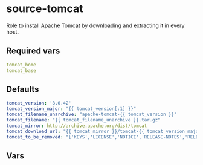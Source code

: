 # source-tomcat

Role to install Apache Tomcat by downloading and extracting it in every host.

## Required vars

```yaml
tomcat_home
tomcat_base
```

## Defaults

```yaml
tomcat_version: '8.0.42'
tomcat_version_major: "{{ tomcat_version[:1] }}"
tomcat_filename_unarchive: "apache-tomcat-{{ tomcat_version }}"
tomcat_filename: "{{ tomcat_filename_unarchive }}.tar.gz"
tomcat_mirror: http://archive.apache.org/dist/tomcat
tomcat_download_url: "{{ tomcat_mirror }}/tomcat-{{ tomcat_version_major }}/v{{ tomcat_version }}/bin/{{ tomcat_filename }}"
tomcat_to_be_removed: "['KEYS','LICENSE','NOTICE','RELEASE-NOTES','RELEASE-NOTES.html','RUNNING.txt','temp']"
```

## Vars

```yaml
```
